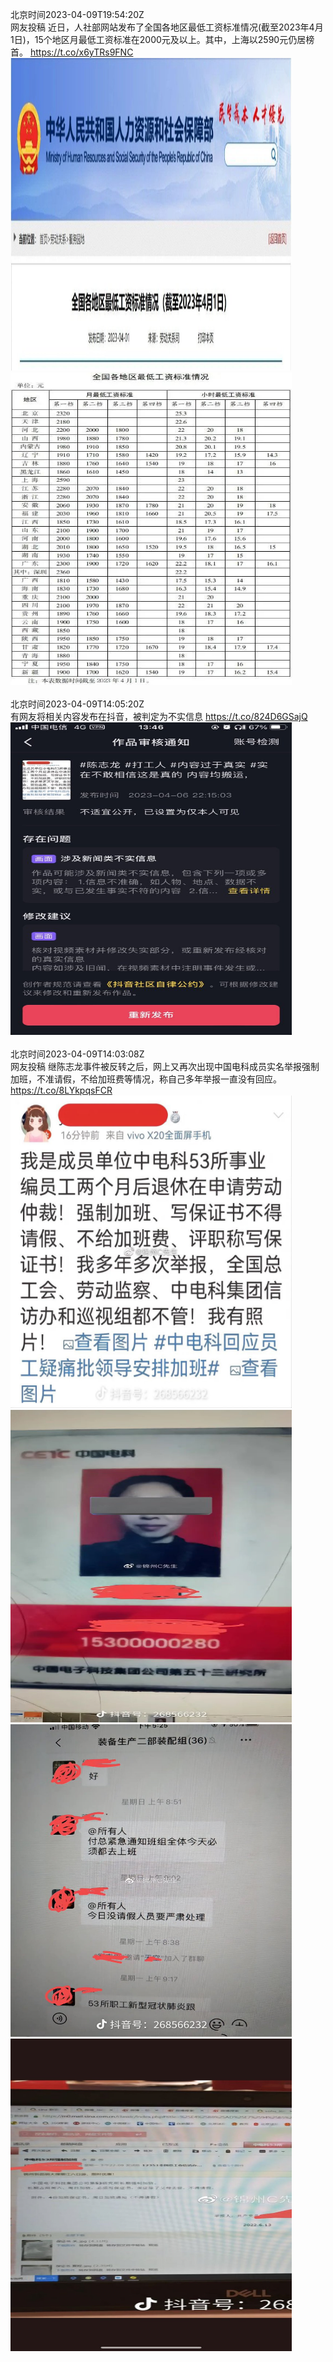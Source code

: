 北京时间2023-04-09T19:54:20Z<br>网友投稿
近日，人社部网站发布了全国各地区最低工资标准情况(截至2023年4月1日)，15个地区月最低工资标准在2000元及以上。其中，上海以2590元仍居榜首。 https://t.co/x6yTRs9FNC<br><img src='/temp/image/2023/v-Month-4/1645032391801446401_0.jpg' width='450' height='500'><img src='/temp/image/2023/v-Month-4/1645032391801446401_1.jpg' width='450' height='500'><br><br>北京时间2023-04-09T14:05:20Z<br>有网友将相关内容发布在抖音，被判定为不实信息 https://t.co/824D6GSajQ<br><img src='/temp/image/2023/v-Month-4/1644944565273501696_0.jpg' width='450' height='500'><br><br>北京时间2023-04-09T14:03:08Z<br>网友投稿
继陈志龙事件被反转之后，网上又再次出现中国电科成员实名举报强制加班，不准请假，不给加班费等情况，称自己多年举报一直没有回应。 https://t.co/8LYkpqsFCR<br><img src='/temp/image/2023/v-Month-4/1644944012095152129_0.jpg' width='450' height='500'><img src='/temp/image/2023/v-Month-4/1644944012095152129_1.jpg' width='450' height='500'><img src='/temp/image/2023/v-Month-4/1644944012095152129_2.jpg' width='450' height='500'><img src='/temp/image/2023/v-Month-4/1644944012095152129_3.jpg' width='450' height='500'><br><br>